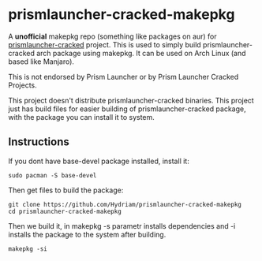 # prismlauncher-cracked-makepkg
A **unofficial** makepkg repo (something like packages on aur) for [prismlauncher-cracked](https://github.com/Diegiwg/PrismLauncher-Cracked) project.
This is used to simply build prismlauncher-cracked arch package using makepkg. 
It can be used on Arch Linux (and based like Manjaro).

This is not endorsed by Prism Launcher or by Prism Launcher Cracked Projects.

This project doesn't distribute prismlauncher-cracked binaries.
This project just has build files for easier building of prismlauncher-cracked package, with the package you can install it to system.

## Instructions
If you dont have base-devel package installed, install it: 
```
sudo pacman -S base-devel
```
Then get files to build the package:
```
git clone https://github.com/Hydriam/prismlauncher-cracked-makepkg
cd prismlauncher-cracked-makepkg
```
Then we build it, in makepkg -s parametr installs dependencies and -i installs the package to the system after building.
```
makepkg -si 
```
